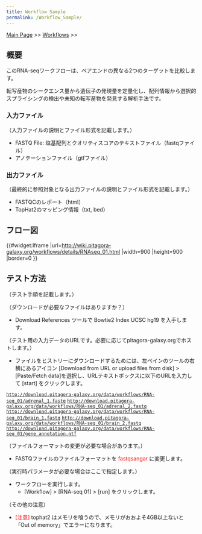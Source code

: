 ```yaml
---
title: Workflow Sample
permalink: /Workflow_Sample/
---
```


[Main Page](/Main_Page "wikilink") &gt;&gt; [Workflows](/Workflows "wikilink") &gt;&gt;

概要
----

このRNA-seqワークフローは、ペアエンドの異なる2つのターゲットを比較します。

転写産物のシークエンス量から遺伝子の発現量を定量化し、配列情報から選択的スプライシングの検出や未知の転写産物を発見する解析手法です。

### 入力ファイル

（入力ファイルの説明とファイル形式を記載します。）

-   FASTQ File: 塩基配列とクオリティスコアのテキストファイル（fastqファイル）
-   アノテーションファイル（gtfファイル）

### 出力ファイル

（最終的に参照対象となる出力ファイルの説明とファイル形式を記載します。）

-   FASTQCのレポート（html）
-   TopHat2のマッピング情報（txt, bed）

フロー図
--------

{{\#widget:Iframe |url=<http://wiki.pitagora-galaxy.org/workflows/details/RNAseq_01.html> |width=900 |height=900 |border=0 }}

テスト方法
----------

（テスト手順を記載します。）

（ダウンロードが必要なファイルはありますか？）

-   Download References ツールで Bowtie2 Index UCSC hg19 を入手します。

（テスト用の入力データのURLです。必要に応じてpitagora-galaxy.orgでホストします。）

-   ファイルをヒストリーにダウンロードするためには、左ペインのツールの右横にあるアイコン \[Download from URL or upload files from disk\] &gt; \[Paste/Fetch data\]を選択し、URLテキストボックスに以下のURLを入力して \[start\] をクリックします。

[`http://download.pitagora-galaxy.org/data/workflows/RNA-seq_01/adrenal_1.fastq`](http://download.pitagora-galaxy.org/data/workflows/RNA-seq_01/adrenal_1.fastq)
[`http://download.pitagora-galaxy.org/data/workflows/RNA-seq_01/adrenal_2.fastq`](http://download.pitagora-galaxy.org/data/workflows/RNA-seq_01/adrenal_2.fastq)
[`http://download.pitagora-galaxy.org/data/workflows/RNA-seq_01/brain_1.fastq`](http://download.pitagora-galaxy.org/data/workflows/RNA-seq_01/brain_1.fastq)
[`http://download.pitagora-galaxy.org/data/workflows/RNA-seq_01/brain_2.fastq`](http://download.pitagora-galaxy.org/data/workflows/RNA-seq_01/brain_2.fastq)
[`http://download.pitagora-galaxy.org/data/workflows/RNA-seq_01/gene_annotation.gtf`](http://download.pitagora-galaxy.org/data/workflows/RNA-seq_01/gene_annotation.gtf)

（ファイルフォーマットの変更が必要な場合があります。）

-   FASTQファイルのファイルフォーマットを <span style="color: red">fastqsangar</span> に変更します。

（実行時パラメータが必要な場合はここで指定します。）

-   ワークフローを実行します。
    -   \[Workflow\] &gt; \[RNA-seq 01\] &gt; \[run\] をクリックします。

（その他の注意）

-   <span style="color: red">\[注意\]</span> tophat2 はメモリを喰うので、メモリがおおよそ4GB以上ないと「Out of memory」でエラーになります。
